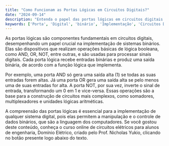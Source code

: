 ```yaml
---
title: "Como Funcionam as Portas Lógicas em Circuitos Digitais?"
date: "2024-09-14"
description: "Entenda o papel das portas lógicas em circuitos digitais e sua importância na implementação de sistemas binários."
keywords: ['Porta', 'Digital', 'binário', 'Implementação', 'Circuitos Digitais']
---
```


As portas lógicas são componentes fundamentais em circuitos digitais, desempenhando um papel crucial na implementação de sistemas binários. Elas são dispositivos que realizam operações básicas de lógica booleana, como AND, OR, NOT, entre outras, e são usadas para processar sinais digitais. Cada porta lógica recebe entradas binárias e produz uma saída binária, de acordo com a função lógica que implementa.

Por exemplo, uma porta AND só gera uma saída alta (1) se todas as suas entradas forem altas. Já uma porta OR gera uma saída alta se pelo menos uma de suas entradas for alta. A porta NOT, por sua vez, inverte o sinal de entrada, transformando um 0 em 1 e vice-versa. Essas operações são a base para a construção de circuitos mais complexos, como somadores, multiplexadores e unidades lógicas aritméticas.

A compreensão das portas lógicas é essencial para a implementação de qualquer sistema digital, pois elas permitem a manipulação e o controle de dados binários, que são a linguagem dos computadores. Se você gostou deste conteúdo, conheça o curso online de circuitos elétricos para alunos de engenharia, Domínio Elétrico, criado pelo Prof. Nicholas Yukio, clicando no botão presente logo abaixo do texto.